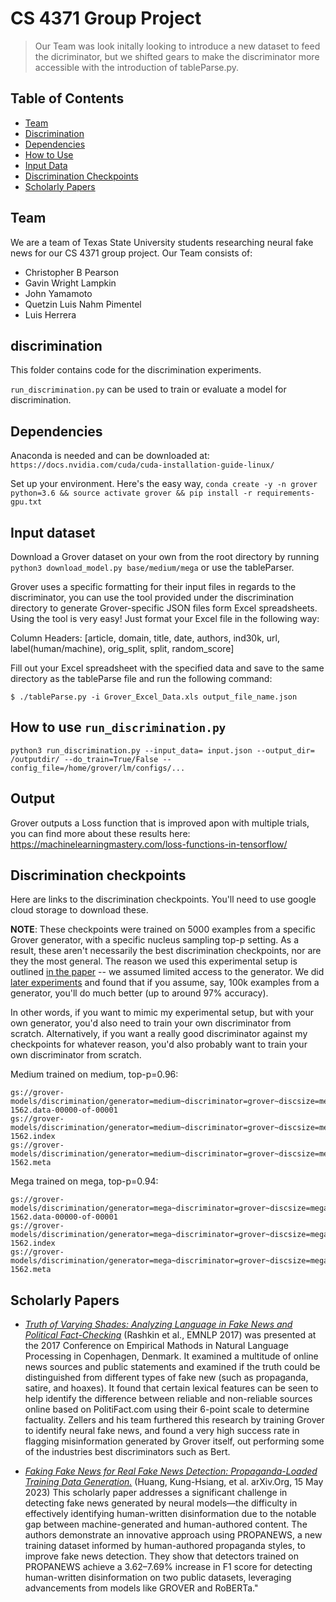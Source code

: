 # CS 4371 Group Project
> Our Team was look initally looking to introduce a new dataset to feed the dicriminator, but we shifted gears to make the discriminator more accessible with the introduction of tableParse.py. 


## Table of Contents
* [Team](#team)
* [Discrimination](#discrimination)
* [Dependencies](#dependencies)
* [How to Use](#how-to-use-run_discriminationpy)
* [Input Data](#input-data)
* [Discrimination Checkpoints](#discrimination-checkpoints)
* [Scholarly Papers](#scholarly-papers)

## Team

We are a team of Texas State University students researching neural fake news for our CS 4371 group project. Our Team consists of:

* Christopher B Pearson
* Gavin Wright Lampkin
* John Yamamoto
* Quetzin Luis Nahm Pimentel
* Luis Herrera

## discrimination

This folder contains code for the discrimination experiments.

`run_discrimination.py` can be used to train or evaluate a model for discrimination.

## Dependencies

Anaconda is needed and can be downloaded at: `https://docs.nvidia.com/cuda/cuda-installation-guide-linux/`

Set up your environment. Here's the easy way, `conda create -y -n grover python=3.6 && source activate grover && pip install -r requirements-gpu.txt`

## Input dataset

Download a Grover dataset on your own from the root directory by running `python3 download_model.py base/medium/mega` or use the tableParser.

Grover uses a specific formatting for their input files in regards to the discriminator, you can use the tool provided under the discrimination directory to generate Grover-specific JSON files form Excel spreadsheets.
Using the tool is very easy! Just format your Excel file in the following way:

Column Headers: [article, domain, title, date, authors, ind30k, url, label(human/machine), orig_split, split, random_score]


Fill out your Excel spreadsheet with the specified data and save to the same directory as the tableParse file and run the following command:
```
$ ./tableParse.py -i Grover_Excel_Data.xls output_file_name.json
```


## How to use `run_discrimination.py`
```
python3 run_discrimination.py --input_data= input.json --output_dir= /outputdir/ --do_train=True/False --config_file=/home/grover/lm/configs/...
```

## Output

Grover outputs a Loss function that is improved apon with multiple trials, you can find more about these results here: https://machinelearningmastery.com/loss-functions-in-tensorflow/


## Discrimination checkpoints
Here are links to the discrimination checkpoints. You'll need to use google cloud storage to download these.

**NOTE**: These checkpoints were trained on 5000 examples from a specific Grover generator, with a specific nucleus sampling top-p setting. As a result, these aren't necessarily the best discrimination checkpoints, nor are they the most general. The reason we used this experimental setup is outlined [in the paper](https://arxiv.org/abs/1905.12616) -- we assumed limited access to the generator. We did [later experiments](https://medium.com/ai2-blog/counteracting-neural-disinformation-with-grover-6cf6690d463b) and found that if you assume, say, 100k examples from a generator, you'll do much better (up to around 97% accuracy).

In other words, if you want to mimic my experimental setup, but with your own generator, you'd also need to train your own discriminator from scratch. Alternatively, if you want a really good discriminator against my checkpoints for whatever reason, you'd also probably want to train your own discriminator from scratch.

Medium trained on medium, top-p=0.96:
```
gs://grover-models/discrimination/generator=medium~discriminator=grover~discsize=medium~dataset=p=0.96/model.ckpt-1562.data-00000-of-00001
gs://grover-models/discrimination/generator=medium~discriminator=grover~discsize=medium~dataset=p=0.96/model.ckpt-1562.index
gs://grover-models/discrimination/generator=medium~discriminator=grover~discsize=medium~dataset=p=0.96/model.ckpt-1562.meta
```

Mega trained on mega, top-p=0.94:
```
gs://grover-models/discrimination/generator=mega~discriminator=grover~discsize=mega~dataset=p=0.94/model.ckpt-1562.data-00000-of-00001
gs://grover-models/discrimination/generator=mega~discriminator=grover~discsize=mega~dataset=p=0.94/model.ckpt-1562.index
gs://grover-models/discrimination/generator=mega~discriminator=grover~discsize=mega~dataset=p=0.94/model.ckpt-1562.meta
```
## Scholarly Papers

* [_Truth of Varying Shades: Analyzing Language in Fake News and Political Fact-Checking_](https://aclanthology.org/D17-1317) (Rashkin et al., EMNLP 2017) was presented at the 2017 Conference on Empirical Mathods in Natural Language Processing in Copenhagen, Denmark. It examined a multitude of online news sources and public statements and examined if the truth could be distinguished from different types of fake new (such as propaganda, satire, and hoaxes). It found that certain lexical features can be seen to help identify the difference between reliable and non-reliable sources online based on PolitiFact.com using their 6-point scale to determine factuality. Zellers and his team furthered this research by training Grover to identify neural fake news, and found a very high success rate in flagging misinformation generated by Grover itself, out performing some of the industries best discriminators such as Bert.  


* [_Faking Fake News for Real Fake News Detection: Propaganda-Loaded Training Data Generation._](https://arxiv.org/abs/2203.05386)
(Huang, Kung-Hsiang, et al. arXiv.Org, 15 May 2023) This scholarly paper addresses a significant challenge in detecting fake news generated by neural models—the difficulty in effectively identifying human-written disinformation due to the notable gap between machine-generated and human-authored content. The authors demonstrate an innovative approach using PROPANEWS, a new training dataset informed by human-authored propaganda styles, to improve fake news detection. They show that detectors trained on PROPANEWS achieve a 3.62–7.69% increase in F1 score for detecting human-written disinformation on two public datasets, leveraging advancements from models like GROVER and RoBERTa."


